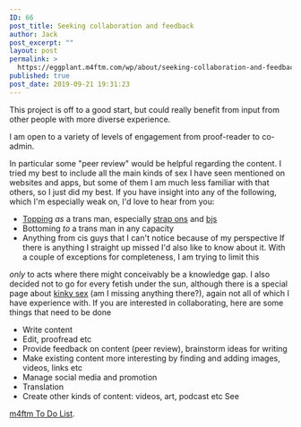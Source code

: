 ```yaml
---
ID: 66
post_title: Seeking collaboration and feedback
author: Jack
post_excerpt: ""
layout: post
permalink: >
  https://eggplant.m4ftm.com/wp/about/seeking-collaboration-and-feedback/
published: true
post_date: 2019-09-21 19:31:23
---
```

This project is off to a good start, but could really benefit from input from other people with more diverse experience. <p id="mcetoc_1dl0d55d90">
  I am open to a variety of levels of engagement from proof-reader to co-admin.
</p> In particular some "peer review" would be helpful regarding the content. I tried my best to include all the main kinds of sex I have seen mentioned on websites and apps, but some of them I am much less familiar with that others, so I just did my best. If you have insight into any of the following, which I'm especially weak on, I'd love to hear from you: 

*   [Topping][1] *as* a trans man, especially [strap ons][2] and [bjs][3]
*   Bottoming *to* a trans man in any capacity
*   Anything from cis guys that I can't notice because of my perspective If there is anything I straight up missed I'd also like to know about it. With a couple of exceptions for completeness, I am trying to limit this 

*only* to acts where there might conceivably be a knowledge gap. I also decided not to go for every fetish under the sun, although there is a special page about [kinky sex][4] (am I missing anything there?), again not all of which I have experience with. If you are interested in collaborating, here are some things that need to be done 
*   Write content
*   Edit, proofread etc
*   Provide feedback on content (peer review), brainstorm ideas for writing
*   Make existing content more interesting by finding and adding images, videos, links etc
*   Manage social media and promotion
*   Translation
*   Create other kinds of content: videos, art, podcast etc See 

[m4ftm To Do List][5].

 [1]: http://m4ftm.com/hooking-up/bottoming-to-a-trans-guy/
 [2]: http://m4ftm.com/hooking-up/getting-fucked-in-the-ass-by-a-trans-man/
 [3]: http://m4ftm.com/hooking-up/sucking-a-trans-mans-dick/
 [4]: http://m4ftm.com/hooking-up/kinky-sex-with-trans-guys/
 [5]: http://m4ftm.com/about-m4ftm/m4ftm-to-do-list/